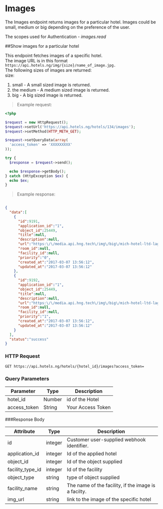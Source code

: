 # Images
The Images endpoint returns images for a particular hotel. Images could be small, medium or big depending on the preference of the user. <br>

The scopes used for Authentication - <em>images.read</em>







##Show images for a particular hotel

This endpoint fetches images of a specific hotel.<br>
The image URL is in this format `https://api.hotels.ng/img/{size}/name_of_image.jpg.`<br>
The following sizes of images are returned:<br>
size:<br>
1. small - A small sized image is returned.<br>
2. the medium - A medium sized image is returned.<br>
3. big - A big sized image is returned.

> Example request:

```php
<?php

$request = new HttpRequest();
$request->setUrl('https://api.hotels.ng/hotels/134/images');
$request->setMethod(HTTP_METH_GET);

$request->setQueryData(array(
  'access_token' => 'XXXXXXXXX'
));

try {
  $response = $request->send();

  echo $response->getBody();
} catch (HttpException $ex) {
  echo $ex;
}

```
 > Example response:

```json
    
{  
  "data":[  
    {  
      "id":9191,
      "application_id":"1",
      "object_id":25449,
      "title":null,
      "description":null,
      "url":"https:\/\/media.api.hng.tech\/img\/big\/mich-hotel-ltd-lagos-899.jpg",
      "room_id":null,
      "facility_id":null,
      "priority":"0",
      "created_at":"2017-03-07 13:56:12",
      "updated_at":"2017-03-07 13:56:12"
    },
    {  
      "id":9192,
      "application_id":"1",
      "object_id":25449,
      "title":null,
      "description":null,
      "url":"https:\/\/media.api.hng.tech\/img\/big\/mich-hotel-ltd-lagos-899.jpg",
      "room_id":null,
      "facility_id":null,
      "priority":"1",
      "created_at":"2017-03-07 13:56:12",
      "updated_at":"2017-03-07 13:56:12"
    }
  ],
  "status":"success"
}

```

### HTTP Request
`GET https://api.hotels.ng/hotels/{hotel_id}/images?access_token=`


### Query Parameters

Parameter | Type | Description
--------- | ------- | -----------
hotel_id | Number | id of the Hotel
access_token | String | Your Access Token

###Response Body

Attribute | Type | Description
--------- | ------- | -----------
        id| integer | Customer user-supplied webhook identifier.
application_id| integer | Id of the applied hotel
object_id | integer | Id of the object supplied
facility_type_id| integer| Id of the facility
  object_type| string |type of object supplied
 facility_name| string | The name of the facility, if the image is a facilty.
img_url | string | link to the image of the specific hotel